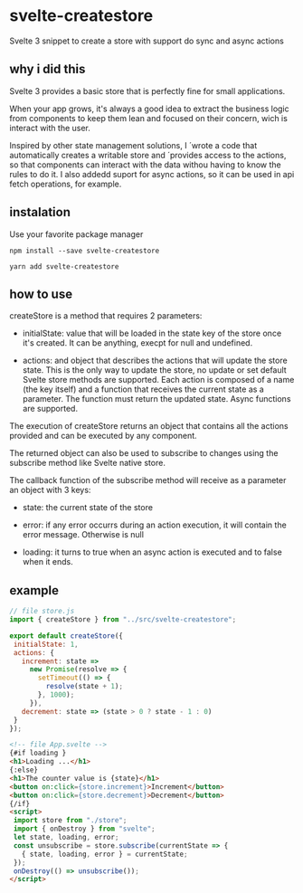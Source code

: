 # svelte-createstore
Svelte 3 snippet to create a store with support do sync and async actions

## why i did this

Svelte 3 provides a basic store that is perfectly fine for small applications.

When your app grows, it's always a good idea to extract the business logic from components to keep them lean and focused on their concern, wich is interact with the user.

Inspired by other state management solutions, I ´wrote a code that automatically creates a writable store and ´provides access to the actions, so that components can interact with the data withou having to know the rules to do it. 
I also addedd suport for async actions, so it can be used in api fetch operations, for example.

## instalation

Use your favorite package manager
```node
npm install --save svelte-createstore

yarn add svelte-createstore
```

## how to use

createStore is a method that requires 2 parameters:

  * initialState: value that will be loaded in the state key of the store once it's created. It can be anything, execpt for null and undefined.
  
  * actions: and object that describes the actions that will update the store state. This is the only way to update the store, no update or set default Svelte store methods are supported. Each action is composed of a name (the key itself) and a function that receives the current state as a parameter. The function must return the updated state. Async functions are supported.

The execution of createStore returns an object that contains all the actions provided and can be executed by any component.

The returned object can also be used to subscribe to changes using the subscribe method like Svelte native store. 

The callback function of the subscribe method will receive as a parameter an object with 3 keys:

  * state: the current state of the store
    
  * error: if any error occurrs during an action execution, it will contain the error message. Otherwise is null
    
  * loading: it turns to true when an async action is executed and to false when it ends.
  
 ## example
 
 ```javascript
 // file store.js
 import { createStore } from "../src/svelte-createstore";

export default createStore({
  initialState: 1,
  actions: {
    increment: state =>
      new Promise(resolve => {
        setTimeout(() => {
          resolve(state + 1);
        }, 1000);
      }),
    decrement: state => (state > 0 ? state - 1 : 0)
  }
});
 
```
 ```html
 <!-- file App.svelte -->
 {#if loading }
 <h1>Loading ...</h1>
 {:else}
 <h1>The counter value is {state}</h1>
 <button on:click={store.increment}>Increment</button>
 <button on:click={store.decrement}>Decrement</button>
 {/if}
<script>
  import store from "./store";
  import { onDestroy } from "svelte";
  let state, loading, error;
  const unsubscribe = store.subscribe(currentState => {
    { state, loading, error } = currentState;
  });
  onDestroy(() => unsubscribe());
</script>


